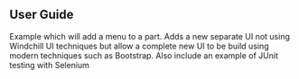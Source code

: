 ## User Guide

Example which will add a menu to a part. Adds a new separate UI not using Windchill UI techniques but allow a complete new UI to be build using modern techniques such as Bootstrap. Also include an example of JUnit testing with Selenium

